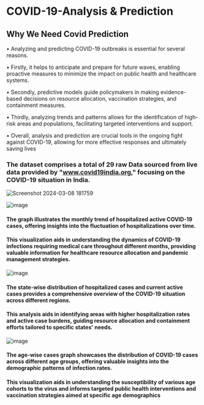 # COVID-19-Analysis & Prediction 
## Why We Need Covid Prediction 
• Analyzing and predicting COVID-19 outbreaks is essential for several reasons.

• Firstly, it helps to anticipate and prepare for future waves, enabling proactive measures to minimize
the impact on public health and healthcare systems.

• Secondly, predictive models guide policymakers in making evidence-based decisions on resource
allocation, vaccination strategies, and containment measures.

• Thirdly, analyzing trends and patterns allows for the identification of high-risk areas and populations,
facilitating targeted interventions and support.

• Overall, analysis and prediction are crucial tools in the ongoing fight against COVID-19, allowing for
more effective responses and ultimately saving lives


### The dataset comprises a total of 29 raw Data sourced from live data provided by "www.covid19india.org," focusing on the COVID-19 situation in India.
![Screenshot 2024-03-08 181759](https://github.com/BhavyaParekh/COVID-19-Analysis/assets/123828041/c489a8aa-87ff-4be7-9fff-9fa242891947)


![image](https://github.com/BhavyaParekh/COVID-19-Analysis/assets/123828041/60647d4c-4e78-4050-ae4c-ae11ee0de43d)

#### The graph illustrates the monthly trend of hospitalized active COVID-19 cases, offering insights into the fluctuation of hospitalizations over time. 
#### This visualization aids in understanding the dynamics of COVID-19 infections requiring medical care throughout different months, providing valuable information for healthcare resource allocation and pandemic management strategies.

![image](https://github.com/BhavyaParekh/COVID-19-Analysis/assets/123828041/70fe25ba-8f57-47f0-aa1d-ca9ff5e761ef)



#### The state-wise distribution of hospitalized cases and current active cases provides a comprehensive overview of the COVID-19 situation across different regions.
#### This analysis aids in identifying areas with higher hospitalization rates and active case burdens, guiding resource allocation and containment efforts tailored to specific states' needs.



![image](https://github.com/BhavyaParekh/COVID-19-Analysis/assets/123828041/39fd52f7-a39b-4820-99f6-b0538d334336)

#### The age-wise cases graph showcases the distribution of COVID-19 cases across different age groups, offering valuable insights into the demographic patterns of infection rates.
#### This visualization aids in understanding the susceptibility of various age cohorts to the virus and informs targeted public health interventions and vaccination strategies aimed at specific age demographics




